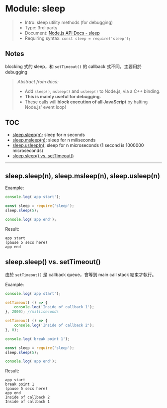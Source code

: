 # Module: sleep

> * Intro: sleep utility methods (for debugging)
> * Type: 3rd-party
> * Document: [Node.js API Docs - sleep](https://www.npmjs.com/package/sleep)
> * Requiring syntax: `const sleep = require('sleep');`

## Notes

blocking 式的 sleep，和 `setTimeout()` 的 callback 式不同，主要用於 debugging

> *Abstract from docs:*
> * Add `sleep()`, `msleep()` and `usleep()` to Node.js, via a C++ binding.
> * **This is mainly useful for debugging.**
> * These calls will **block execution of all JavaScript** by halting Node.js' event loop!



## TOC
* [sleep.sleep(n)](#sleep-msleep-usleep): sleep for n seconds
* [sleep.msleep(n)](#sleep-msleep-usleep): sleep for n miliseconds
* [sleep.usleep(n)](#sleep-msleep-usleep): sleep for n microseconds (1 second is 1000000 microseconds)
* [sleep.sleep() vs. setTimeout()](#sleep-vs-settimeout)

---

<a name="sleep-msleep-usleep"></a>

## sleep.sleep(n), sleep.msleep(n), sleep.usleep(n)

Example:
````js
console.log('app start');

const sleep = require('sleep');
sleep.sleep(5);

console.log('app end');
````

Result:
````
app start
(pause 5 secs here)
app end
````

<a name="sleep-vs-settimeout"></a>

## sleep.sleep() vs. setTimeout()

由於 `setTimeout()` 是 callback queue，會等到 main call stack 結束才執行。

Example:
````js
console.log('app start');

setTimeout( () => {
    console.log('Inside of callback 1');
}, 2000); //milliseconds

setTimeout( () => {
    console.log('Inside of callback 2');
}, 0);

console.log('break point 1');

const sleep = require('sleep');
sleep.sleep(5);

console.log('app end');
````

Result:
````
app start
break point 1
(pause 5 secs here)
app end
Inside of callback 2
Inside of callback 1
````
